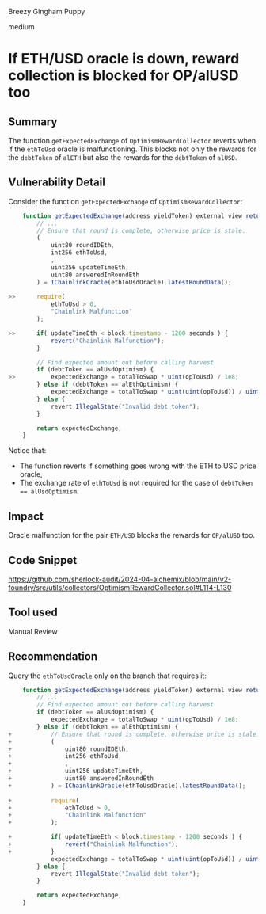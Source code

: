 Breezy Gingham Puppy

medium

# If ETH/USD oracle is down, reward collection is blocked for OP/alUSD too

## Summary

The function `getExpectedExchange` of `OptimismRewardCollector` reverts when if the `ethToUsd` oracle is malfunctioning.
This blocks not only the rewards for the `debtToken` of `alETH` but also the rewards for the `debtToken` of `alUSD`.

## Vulnerability Detail

Consider the function `getExpectedExchange` of `OptimismRewardCollector`:

```js
    function getExpectedExchange(address yieldToken) external view returns (uint256) {
        // ...
        // Ensure that round is complete, otherwise price is stale.
        (
            uint80 roundIDEth,
            int256 ethToUsd,
            ,
            uint256 updateTimeEth,
            uint80 answeredInRoundEth
        ) = IChainlinkOracle(ethToUsdOracle).latestRoundData();
        
>>      require(
            ethToUsd > 0, 
            "Chainlink Malfunction"
        );

>>      if( updateTimeEth < block.timestamp - 1200 seconds ) {
            revert("Chainlink Malfunction");
        }

        // Find expected amount out before calling harvest
        if (debtToken == alUsdOptimism) {
>>          expectedExchange = totalToSwap * uint(opToUsd) / 1e8;
        } else if (debtToken == alEthOptimism) {
            expectedExchange = totalToSwap * uint(uint(opToUsd)) / uint(ethToUsd);
        } else {
            revert IllegalState("Invalid debt token");
        }

        return expectedExchange;
    }
```

Notice that:

 - The function reverts if something goes wrong with the ETH to USD price oracle,
 - The exchange rate of `ethToUsd` is not required for the case of `debtToken == alUsdOptimism`.

## Impact

Oracle malfunction for the pair `ETH/USD` blocks the rewards for `OP/alUSD` too.

## Code Snippet

https://github.com/sherlock-audit/2024-04-alchemix/blob/main/v2-foundry/src/utils/collectors/OptimismRewardCollector.sol#L114-L130

## Tool used

Manual Review

## Recommendation

Query the `ethToUsdOracle` only on the branch that requires it:

```js
    function getExpectedExchange(address yieldToken) external view returns (uint256) {
        // ...
        // Find expected amount out before calling harvest
        if (debtToken == alUsdOptimism) {
            expectedExchange = totalToSwap * uint(opToUsd) / 1e8;
        } else if (debtToken == alEthOptimism) {
+           // Ensure that round is complete, otherwise price is stale.
+           (
+               uint80 roundIDEth,
+               int256 ethToUsd,
+               ,
+               uint256 updateTimeEth,
+               uint80 answeredInRoundEth
+           ) = IChainlinkOracle(ethToUsdOracle).latestRoundData();
            
+           require(
+               ethToUsd > 0, 
+               "Chainlink Malfunction"
+           );

+           if( updateTimeEth < block.timestamp - 1200 seconds ) {
+               revert("Chainlink Malfunction");
+           }
            expectedExchange = totalToSwap * uint(uint(opToUsd)) / uint(ethToUsd);
        } else {
            revert IllegalState("Invalid debt token");
        }

        return expectedExchange;
    }
```